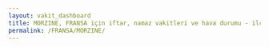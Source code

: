 ```yaml
---
layout: vakit_dashboard
title: MORZINE, FRANSA için iftar, namaz vakitleri ve hava durumu - ilçe/eyalet seç
permalink: /FRANSA/MORZINE/
---
```


<script type="text/javascript">
  var GLOBAL_COUNTRY = 'FRANSA';
  var GLOBAL_CITY = 'MORZINE';
  var GLOBAL_STATE = '';
  var lat = 72;
  var lon = 21;
</script>
